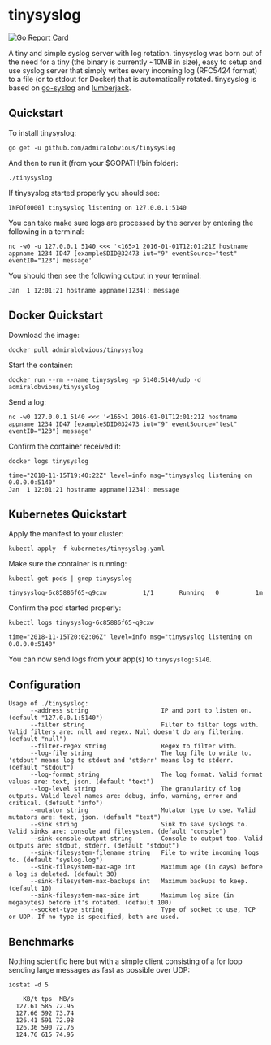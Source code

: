 # tinysyslog
[![Go Report Card](http://goreportcard.com/badge/admiralobvious/tinysyslog)](http://goreportcard.com/report/admiralobvious/tinysyslog)

A tiny and simple syslog server with log rotation. tinysyslog was born out of the need for a tiny (the binary is currently ~10MB in size), easy to setup and use syslog server that simply writes every incoming log (RFC5424 format) to a file (or to stdout for Docker) that is automatically rotated. tinysyslog is based on [go-syslog](https://github.com/mcuadros/go-syslog) and [lumberjack](https://github.com/natefinch/lumberjack).

## Quickstart
To install tinysyslog:

    go get -u github.com/admiralobvious/tinysyslog
And then to run it (from your $GOPATH/bin folder):

    ./tinysyslog
If tinysyslog started properly you should see:
```
INFO[0000] tinysyslog listening on 127.0.0.1:5140
```
You can take make sure logs are processed by the server by entering the following in a terminal:
```
nc -w0 -u 127.0.0.1 5140 <<< '<165>1 2016-01-01T12:01:21Z hostname appname 1234 ID47 [exampleSDID@32473 iut="9" eventSource="test" eventID="123"] message'
```

You should then see the following output in your terminal:
```
Jan  1 12:01:21 hostname appname[1234]: message
```

## Docker Quickstart
Download the image:

    docker pull admiralobvious/tinysyslog
    
Start the container:

    docker run --rm --name tinysyslog -p 5140:5140/udp -d admiralobvious/tinysyslog

Send a log:

    nc -w0 127.0.0.1 5140 <<< '<165>1 2016-01-01T12:01:21Z hostname appname 1234 ID47 [exampleSDID@32473 iut="9" eventSource="test" eventID="123"] message'

Confirm the container received it:

    docker logs tinysyslog
```
time="2018-11-15T19:40:22Z" level=info msg="tinysyslog listening on 0.0.0.0:5140"
Jan  1 12:01:21 hostname appname[1234]: message
```

## Kubernetes Quickstart
Apply the manifest to your cluster:

    kubectl apply -f kubernetes/tinysyslog.yaml

Make sure the container is running:

    kubectl get pods | grep tinysyslog
```
tinysyslog-6c85886f65-q9cxw          1/1       Running   0          1m
```

Confirm the pod started properly:

    kubectl logs tinysyslog-6c85886f65-q9cxw
```
time="2018-11-15T20:02:06Z" level=info msg="tinysyslog listening on 0.0.0.0:5140"
```

You can now send logs from your app(s) to `tinysyslog:5140`.

## Configuration
```
Usage of ./tinysyslog:
      --address string                    IP and port to listen on. (default "127.0.0.1:5140")
      --filter string                     Filter to filter logs with. Valid filters are: null and regex. Null doesn't do any filtering. (default "null")
      --filter-regex string               Regex to filter with.
      --log-file string                   The log file to write to. 'stdout' means log to stdout and 'stderr' means log to stderr. (default "stdout")
      --log-format string                 The log format. Valid format values are: text, json. (default "text")
      --log-level string                  The granularity of log outputs. Valid level names are: debug, info, warning, error and critical. (default "info")
      --mutator string                    Mutator type to use. Valid mutators are: text, json. (default "text")
      --sink string                       Sink to save syslogs to. Valid sinks are: console and filesystem. (default "console")
      --sink-console-output string        Console to output too. Valid outputs are: stdout, stderr. (default "stdout")
      --sink-filesystem-filename string   File to write incoming logs to. (default "syslog.log")
      --sink-filesystem-max-age int       Maximum age (in days) before a log is deleted. (default 30)
      --sink-filesystem-max-backups int   Maximum backups to keep. (default 10)
      --sink-filesystem-max-size int      Maximum log size (in megabytes) before it's rotated. (default 100)
      --socket-type string                Type of socket to use, TCP or UDP. If no type is specified, both are used.
```

## Benchmarks
Nothing scientific here but with a simple client consisting of a for loop sending large messages as fast as possible over UDP:

`iostat -d 5`
```
    KB/t tps  MB/s
  127.61 585 72.95
  127.66 592 73.74
  126.41 591 72.98
  126.36 590 72.76
  124.76 615 74.95
```
